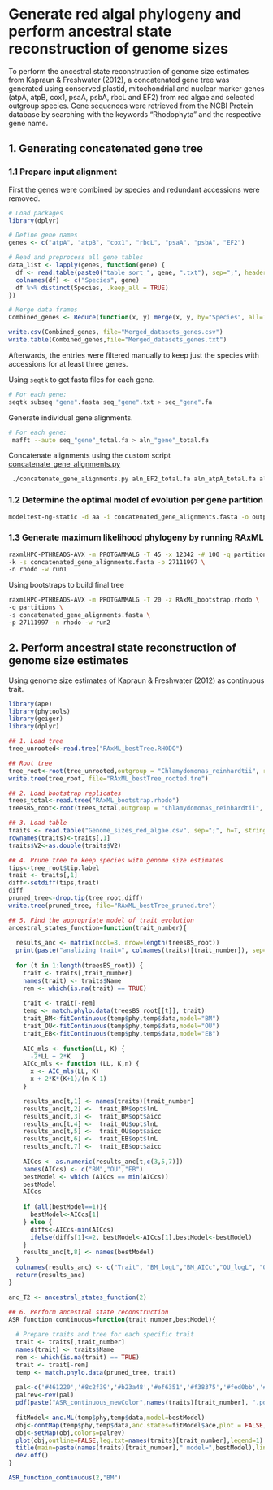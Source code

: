 # Generate red algal phylogeny and perform ancestral state reconstruction of genome sizes

To perform the ancestral state reconstruction of genome size estimates from Kapraun &
Freshwater (2012), a concatenated gene tree was generated using conserved plastid, mitochondrial
and nuclear marker genes (atpA, atpB, cox1, psaA, psbA, rbcL and EF2) from red algae and selected
outgroup species. Gene sequences were retrieved from the NCBI Protein
database by searching with the keywords “Rhodophyta” and the respective gene name.

## 1. Generating concatenated gene tree

### 1.1 Prepare input alignment
First the genes were combined by species and redundant accessions were removed. 
```r
# Load packages
library(dplyr)

# Define gene names
genes <- c("atpA", "atpB", "cox1", "rbcL", "psaA", "psbA", "EF2")

# Read and preprocess all gene tables
data_list <- lapply(genes, function(gene) {
  df <- read.table(paste0("table_sort_", gene, ".txt"), sep=";", header=TRUE, stringsAsFactors=FALSE)[,1:2]
  colnames(df) <- c("Species", gene)  
  df %>% distinct(Species, .keep_all = TRUE)
})

# Merge data frames
Combined_genes <- Reduce(function(x, y) merge(x, y, by="Species", all=TRUE), data_list)

write.csv(Combined_genes, file="Merged_datasets_genes.csv")
write.table(Combined_genes,file="Merged_datasets_genes.txt")
```
Afterwards, the entries were filtered manually to keep just the species with accessions for at least three genes.

Using `seqtk` to get fasta files for each gene. 
```bash
# For each gene:
seqtk subseq "gene".fasta seq_"gene".txt > seq_"gene".fa 
```
Generate individual gene alignments.
```bash
# For each gene:
 mafft --auto seq_"gene"_total.fa > aln_"gene"_total.fa
```
Concatenate alignments using the custom script
[concatenate_gene_alignments.py](https://github.com/Borg-Lab/Bostrychia_genome/edit/main/scripts/concatenate_gene_alignments.py)
```bash
 ./concatenate_gene_alignments.py aln_EF2_total.fa aln_atpA_total.fa aln_atpB_total.fa aln_cox1_total.fa aln_psaA_total.fa aln_psbA_total.fa aln_rbcL_total.fa 
```

### 1.2 Determine the optimal model of evolution per gene partition
```bash
modeltest-ng-static -d aa -i concatenated_gene_alignments.fasta -o output_modelfinder -q partitions -T raxml
```

### 1.3 Generate maximum likelihood phylogeny by running RAxML
```bash
raxmlHPC-PTHREADS-AVX -m PROTGAMMALG -T 45 -x 12342 -# 100 -q partitions \
-k -s concatenated_gene_alignments.fasta -p 27111997 \
-n rhodo -w run1
```
Using bootstraps to build final tree
```bash
raxmlHPC-PTHREADS-AVX -m PROTGAMMALG -T 20 -z RAxML_bootstrap.rhodo \
-q partitions \
-s concatenated_gene_alignments.fasta \
-p 27111997 -n rhodo -w run2
```

## 2. Perform ancestral state reconstruction of genome size estimates
Using genome size estimates of Kapraun & Freshwater (2012) as continuous trait. 
```R
library(ape)
library(phytools)
library(geiger)
library(dplyr)

## 1. Load tree
tree_unrooted<-read.tree("RAxML_bestTree.RHODO")

## Root tree
tree_root<-root(tree_unrooted,outgroup = "Chlamydomonas_reinhardtii", resolve.root = T)
write.tree(tree_root, file="RAxML_bestTree_rooted.tre")

## 2. Load bootstrap replicates
trees_total<-read.tree("RAxML_bootstrap.rhodo")
treesBS_root<-root(trees_total,outgroup = "Chlamydomonas_reinhardtii", resolve.root = T)

## 3. Load table
traits <- read.table("Genome_sizes_red_algae.csv", sep=";", h=T, stringsAsFactors=F)
rownames(traits)<-traits[,1]
traits$V2<-as.double(traits$V2)

## 4. Prune tree to keep species with genome size estimates
tips<-tree_root$tip.label
trait <- traits[,1]
diff<-setdiff(tips,trait)
diff
pruned_tree<-drop.tip(tree_root,diff)
write.tree(pruned_tree, file="RAxML_bestTree_pruned.tre")

## 5. Find the appropriate model of trait evolution
ancestral_states_function=function(trait_number){
  
  results_anc <- matrix(ncol=8, nrow=length(treesBS_root))
  print(paste("analizing trait=", colnames(traits)[trait_number]), sep=" ")
  
  for (t in 1:length(treesBS_root)) { 
    trait <- traits[,trait_number]
    names(trait) <- traits$Name
    rem <- which(is.na(trait) == TRUE)
    
    trait <- trait[-rem]
    temp <- match.phylo.data(treesBS_root[[t]], trait)    
    trait_BM<-fitContinuous(temp$phy,temp$data,model="BM")
    trait_OU<-fitContinuous(temp$phy,temp$data,model="OU")
    trait_EB<-fitContinuous(temp$phy,temp$data,model="EB")
    
    AIC_mls <- function(LL, K) {
      -2*LL + 2*K	}
    AICc_mls <- function (LL, K,n) {
      x <- AIC_mls(LL, K)
      x + 2*K*(K+1)/(n-K-1) 
    }

    results_anc[t,1] <- names(traits)[trait_number]
    results_anc[t,2] <-  trait_BM$opt$lnL
    results_anc[t,3] <-  trait_BM$opt$aicc
    results_anc[t,4] <-  trait_OU$opt$lnL
    results_anc[t,5] <-  trait_OU$opt$aicc
    results_anc[t,6] <-  trait_EB$opt$lnL
    results_anc[t,7] <-  trait_EB$opt$aicc
    
    AICcs <- as.numeric(results_anc[t,c(3,5,7)])
    names(AICcs) <- c("BM","OU","EB")    
    bestModel <- which (AICcs == min(AICcs))
    bestModel
    AICcs
    
    if (all(bestModel==1)){
      bestModel<-AICcs[1]
    } else {
      diffs<-AICcs-min(AICcs)
      ifelse(diffs[1]<=2, bestModel<-AICcs[1],bestModel<-bestModel)
    }
    results_anc[t,8] <- names(bestModel)
  }
  colnames(results_anc) <- c("Trait", "BM_logL","BM_AICc","OU_logL", "OU_AICc","EB_logL","EB_AICc","Best_model")
  return(results_anc)
}

anc_T2 <- ancestral_states_function(2)

## 6. Perform ancestral state reconstruction
ASR_function_continuous=function(trait_number,bestModel){
  
  # Prepare traits and tree for each specific trait
  trait <- traits[,trait_number]
  names(trait) <- traits$Name
  rem <- which(is.na(trait) == TRUE)
  trait <- trait[-rem]
  temp <- match.phylo.data(pruned_tree, trait)
  
  pal<-c('#461220','#8c2f39','#b23a48','#ef6351','#f38375','#fed0bb','#878787','#4d4d4d','#1a1a1a')
  palrev<-rev(pal)
  pdf(paste("ASR_continuous_newColor",names(traits)[trait_number], ".pdf", sep=""))
  
  fitModel<-anc.ML(temp$phy,temp$data,model=bestModel)
  obj<-contMap(temp$phy,temp$data,anc.states=fitModel$ace,plot = FALSE,res=200,leg.txt=names(traits)[trait_number],lwd=4,outline = FALSE,legend=1)
  obj<-setMap(obj,colors=palrev)
  plot(obj,outline=FALSE,leg.txt=names(traits)[trait_number],legend=1)
  title(main=paste(names(traits)[trait_number]," model=",bestModel),line=-0.6)
  dev.off()
}

ASR_function_continuous(2,"BM")
```

